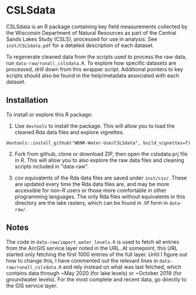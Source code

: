 # CSLSdata

CSLSdata is an R package containing key field measurements collected by the
Wisconsin Department of Natural Resources as part of the Central Sands Lakes
Study (CSLS), processed for use in analysis. See `inst/CSLSdata.pdf` for a
detailed description of each dataset.

To regenerate cleaned data from the scripts used to process the raw data, run
`data-raw/runall_cslsdata.R`. To explore how specific datasets are processed,
drill down from this wrapper script. Additional pointers to key scripts should
also be found in the help/metadata associated with each dataset.

## Installation

To install or explore this R package:

  1. Use `devtools` to install the package. This will allow you to
  load the cleaned Rda data files and explore vignettes.  
  ```
  devtools::install_github("WDNR-Water-Use/CSLSdata", build_vignettes=T)
  ```
  
  2. Fork from github, clone or download ZIP, then open the cslsdata.prj file in
  R. This will allow you to also explore the raw data files and cleaning scripts
  included in "data-raw".
  
  3. csv equivalents of the Rda data files are saved under `inst/csv/`. These are
  updated every time the Rda data files are, and may be more accessible for
  non-R users or those more comfortable in other programming languages. The only
  Rda files without equivalents in this directory are the lake rasters, which
  can be found in .tif form in `data-raw/`.

## Notes

The code in `data-raw/import_water_levels.R` is used to fetch all entries from
the ArcGIS service layer noted in the URL. At somepoint, this URL started only
fetching the first 1000 entries of the full layer. Until I figure out how to
change this, I have commented out the relevant lines in
`data-raw/runall_cslsdata.R` and rely instead on what was last fetched, which
contains data through ~May 2020 (for lake levels) or ~October 2019 (for
groundwater levels). For the most complete and recent data, go directly to the
GIS service layer.
